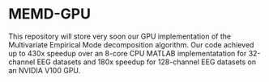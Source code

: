 # MEMD-GPU
This repository will store very soon our GPU implementation of the Multivariate Empirical Mode decomposition algorithm. 
Our code achieved up to 430x speedup over an 8-core CPU MATLAB implementatation for 32-channel EEG datasets and 180x speedup for 128-channel EEG datasets on an NVIDIA V100 GPU.   
